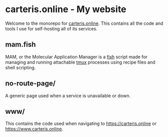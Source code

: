 # carteris.online - My website

Welcome to the monorepo for [carteris.online](https://carteris.online). This contains all the code and tools I use for self-hosting all of its services.

## mam.fish

MAM, or the Molecular Application Manager is a [fish](https://fishshell.com) script made for managing and running attachable [tmux](https://github.com/tmux/tmux) processes using recipe files and shell scripting.

## no-route-page/

A generic page used when a service is unavailable or down.

## www/

This contains the code used when navigating to <https://carteris.online> or <https://www.carteris.online>.
